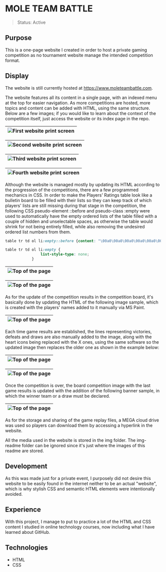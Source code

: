 # MOLE TEAM BATTLE

> Status: Active

## Purpose

This is a one-page website I created in order to host a private gaming competition as no tournament website manage the intended competition format.

## Display
The website is still currently hosted at https://www.moleteambattle.com.

The website features all its content in a single page, with an indexed menu at the top for easier navigation. As more competitions are hosted, more topics and content can be added with HTML, using the same structure. Below are a few images; if you would like to learn about the context of the competition itself, just access the website or its index page in the repo.

| ![First website print screen](img\img1.png) |
| -------------------------------- |

| ![Second website print screen](perfect2.png) |
| -------------------------------- |

| ![Third website print screen](perfect3.png) |
| -------------------------------- |

| ![Fourth website print screen](perfect4.png) |
| -------------------------------- |

Although the website is managed mostly by updating its HTML according to the progression of the competitions, there are a few programmed mechanics in CSS. In order to make the Players' Ratings table look like a bulletin board to be filled with their lists so they can keep track of which players' lists are still missing during that stage in the competition, the following CSS pseudo-element ::before and pseudo-class :empty were used to automatically have the empty ordered lists of the table filled with a couple of hidden and unselectable spaces, as otherwise the table would shrink for not being entirely filled, while also removing the undesired ordered list numbers from them.

```css
table tr td ol li:empty::before {content: "\00a0\00a0\00a0\00a0\00a0\00a0\00a0\00a0\00a0\00a0\00a0\00a0\00a0\00a0\00a0\00a0\00a0\00a0\00a0\00a0\00a0\00a0\00a0"}

table tr td ol li:empty {
                list-style-type: none;
            }
```

| ![Top of the page](perfect66tt.png) |
| ----------------------------------- |

| ![Top of the page](perfect77tt.png) |
| ----------------------------------- |

As for the update of the competition results in the competition board, it's basically done by updating the HTML of the following image sample, which is created with the players' names added to it manually via MS Paint.

| ![Top of the page](Primeira%20Imagem.png) |
| ----------------------------------------- |

Each time game results are established, the lines representing victories, defeats and draws are also manually added to the image, along with the heart icons being replaced with the X ones, using the same software so the updated image then replaces the older one as shown in the example below:

| ![Top of the page](Primeira%20Imagem%201.png) |
| ----------------------------------------- |

| ![Top of the page](Primeira%20Imagem%202.png) |
| ----------------------------------------- |

Once the competition is over, the board competition image with the last game results is updated with the addition of the following banner sample, in which the winner team or a draw must be declared.

| ![Top of the page](Primeira%20Imagem%203.png) |
| ----------------------------------------- |

As for the storage and sharing of the game replay files, a MEGA cloud drive was used so players can download them by accessing a hyperlink in the website.

All the media used in the website is stored in the img folder. The img-readme folder can be ignored since it's just where the images of this readme are stored.

## Development

As this was made just for a private event, I purposely did not desire this website to be easily found in the internet neither to be an actual "website", which is why stylish CSS and semantic HTML elements were intentionally avoided.

## Experience

With this project, I manage to put to practice a lot of the HTML and CSS content I studied in online technology courses, now including what I have learned about GitHub.

## Technologies
* HTML
* CSS